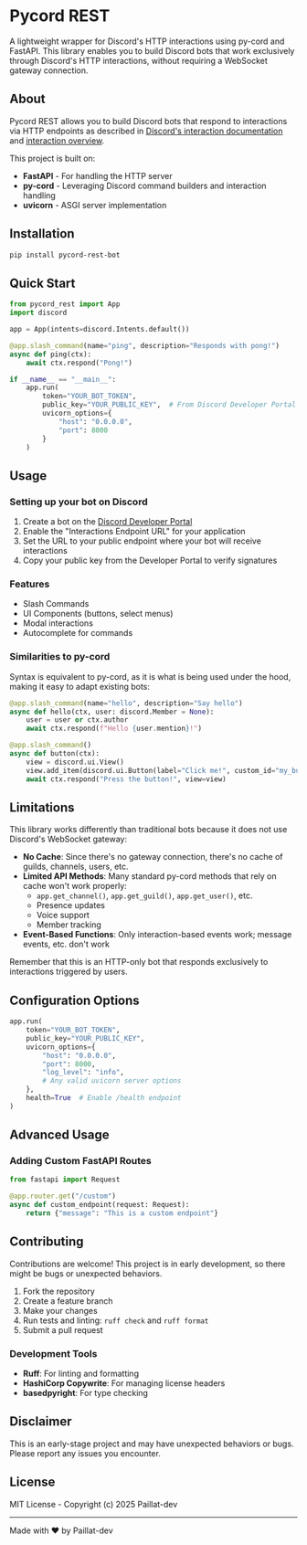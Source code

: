 # Pycord REST

A lightweight wrapper for Discord's HTTP interactions using py-cord and FastAPI. This library enables you to build Discord bots that work exclusively through Discord's HTTP interactions, without requiring a WebSocket gateway connection.

## About

Pycord REST allows you to build Discord bots that respond to interactions via HTTP endpoints as described in [Discord's interaction documentation](https://discord.com/developers/docs/interactions/receiving-and-responding) and [interaction overview](https://discord.com/developers/docs/interactions/overview#preparing-for-interactions).

This project is built on:
- **FastAPI** - For handling the HTTP server
- **py-cord** - Leveraging Discord command builders and interaction handling
- **uvicorn** - ASGI server implementation

## Installation

```bash
pip install pycord-rest-bot
```

## Quick Start

```python
from pycord_rest import App
import discord

app = App(intents=discord.Intents.default())

@app.slash_command(name="ping", description="Responds with pong!")
async def ping(ctx):
    await ctx.respond("Pong!")

if __name__ == "__main__":
    app.run(
        token="YOUR_BOT_TOKEN",
        public_key="YOUR_PUBLIC_KEY",  # From Discord Developer Portal
        uvicorn_options={
            "host": "0.0.0.0",
            "port": 8000
        }
    )
```

## Usage

### Setting up your bot on Discord

1. Create a bot on the [Discord Developer Portal](https://discord.com/developers/applications)
2. Enable the "Interactions Endpoint URL" for your application 
3. Set the URL to your public endpoint where your bot will receive interactions
4. Copy your public key from the Developer Portal to verify signatures

### Features

- Slash Commands
- UI Components (buttons, select menus)
- Modal interactions
- Autocomplete for commands

### Similarities to py-cord

Syntax is equivalent to py-cord, as it is what is being used under the hood, making it easy to adapt existing bots:

```python
@app.slash_command(name="hello", description="Say hello")
async def hello(ctx, user: discord.Member = None):
    user = user or ctx.author
    await ctx.respond(f"Hello {user.mention}!")

@app.slash_command()
async def button(ctx):
    view = discord.ui.View()
    view.add_item(discord.ui.Button(label="Click me!", custom_id="my_button"))
    await ctx.respond("Press the button!", view=view)
```

## Limitations

This library works differently than traditional bots because it does not use Discord's WebSocket gateway:

- **No Cache**: Since there's no gateway connection, there's no cache of guilds, channels, users, etc.
- **Limited API Methods**: Many standard py-cord methods that rely on cache won't work properly:
  - `app.get_channel()`, `app.get_guild()`, `app.get_user()`, etc.
  - Presence updates
  - Voice support
  - Member tracking
- **Event-Based Functions**: Only interaction-based events work; message events, etc. don't work

Remember that this is an HTTP-only bot that responds exclusively to interactions triggered by users.

## Configuration Options

```python
app.run(
    token="YOUR_BOT_TOKEN",
    public_key="YOUR_PUBLIC_KEY",
    uvicorn_options={
        "host": "0.0.0.0",
        "port": 8000,
        "log_level": "info",
        # Any valid uvicorn server options
    },
    health=True  # Enable /health endpoint
)
```

## Advanced Usage

### Adding Custom FastAPI Routes

```python
from fastapi import Request

@app.router.get("/custom")
async def custom_endpoint(request: Request):
    return {"message": "This is a custom endpoint"}
```

## Contributing

Contributions are welcome! This project is in early development, so there might be bugs or unexpected behaviors.

1. Fork the repository
2. Create a feature branch
3. Make your changes
4. Run tests and linting: `ruff check` and `ruff format`
5. Submit a pull request

### Development Tools

- **Ruff**: For linting and formatting
- **HashiCorp Copywrite**: For managing license headers
- **basedpyright**: For type checking

## Disclaimer

This is an early-stage project and may have unexpected behaviors or bugs. Please report any issues you encounter.

## License

MIT License - Copyright (c) 2025 Paillat-dev

---

Made with ❤️ by Paillat-dev
